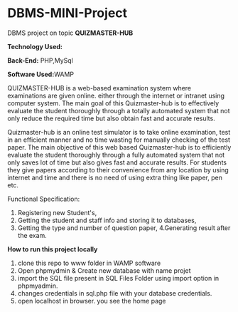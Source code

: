 # DBMS-MINI-Project
 DBMS project on topic <b> QUIZMASTER-HUB</b>

<b>Technology Used:</b>


<b>Back-End:</b> PHP,MySql


<b>Software Used:</b>WAMP

 QUIZMASTER-HUB is a web-based examination system where
examinations are given online. either through the internet or intranet using computer
system. The main goal of this  Quizmaster-hub is to effectively evaluate the
student thoroughly through a totally automated system that not only reduce the required
time but also obtain fast and accurate results.


 Quizmaster-hub is an online test simulator is to take online
examination, test in an efficient manner and no time wasting for manually checking of the
test paper. The main objective of this web based Quizmaster-hub is to
efficiently evaluate the student thoroughly through a fully automated system that not only
saves lot of time but also gives fast and accurate results. For students they give papers
according to their convenience from any location by using internet and time and there is
no need of using extra thing like paper, pen etc.

Functional Specification:

1. Registering new Student's,
2. Getting the student and staff info and storing it to databases,
3. Getting the type and number of question paper,
4.Generating result after the exam.

<b>How to run this project locally</b>
1. clone this repo to www folder in WAMP software
2. Open phpmydmin & Create new database with name projet
3. import the SQL file present in SQL Files Folder using import option in phpmyadmin.
4. changes credentials in sql.php file with your database credentials.
5. open localhost in browser. you see the home page
